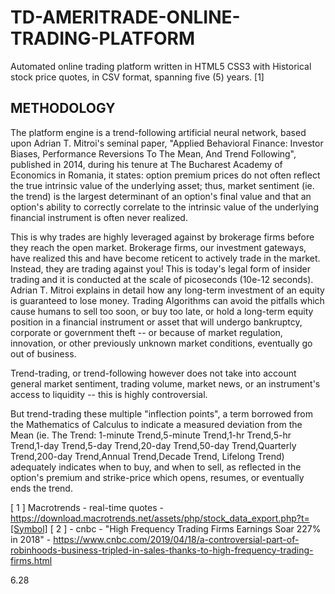 # TD-AMERITRADE-ONLINE-TRADING-PLATFORM
Automated online trading platform written in HTML5 CSS3 with Historical stock price quotes, in CSV format, spanning five (5) years. [1]

## METHODOLOGY

The platform engine is a trend-following artificial neural network, based upon Adrian T. Mitroi's seminal paper, 
"Applied Behavioral Finance: Investor Biases, Performance Reversions To The Mean, And Trend Following", 
published in 2014, during his tenure at The Bucharest Academy of Economics in Romania, 
it states: option premium prices do not often reflect the true intrinsic value of the underlying asset;
thus, market sentiment (ie. the trend) is the largest determinant 
of an option's final value and that an option's ability to correctly correlate to the intrinsic value 
of the underlying financial instrument is often never realized. 

This is why trades are highly leveraged against by brokerage firms before they reach the open market. 
Brokerage firms, our investment gateways, have realized this and have become reticent to actively trade in the market. 
Instead, they are trading against you!
This is today's legal form of insider trading and it is conducted at the scale of picoseconds (10e-12 seconds).
Adrian T. Mitroi explains in detail how any long-term investment of an equity is guaranteed to lose money. 
Trading Algorithms can avoid the pitfalls which cause humans to sell too soon, or buy too late, or hold a long-term equity position in a financial
instrument or asset that will undergo bankruptcy, corporate or government theft -- or because of market regulation, innovation, 
or other previously unknown market conditions, eventually go out of business.  

Trend-trading, or trend-following however does not take into account general market sentiment, trading volume, market news, or an instrument's access to liquidity -- 
this is highly controversial. 

But trend-trading these multiple "inflection points", a term borrowed from the Mathematics of Calculus to indicate a measured deviation from the Mean 
(ie. The Trend: 1-minute Trend,5-minute Trend,1-hr Trend,5-hr Trend,1-day Trend,5-day Trend,20-day Trend,50-day Trend,Quarterly Trend,200-day Trend,Annual Trend,Decade Trend, Lifelong Trend) 
adequately indicates when to buy, and when to sell, as reflected in the option's premium and strike-price 
which opens, resumes, or eventually ends the trend.

[ 1 ] Macrotrends - real-time quotes - https://download.macrotrends.net/assets/php/stock_data_export.php?t=[Symbol]
[ 2 ] - cnbc - "High Frequency Trading Firms Earnings Soar 227% in 2018" - https://www.cnbc.com/2019/04/18/a-controversial-part-of-robinhoods-business-tripled-in-sales-thanks-to-high-frequency-trading-firms.html

6.28
